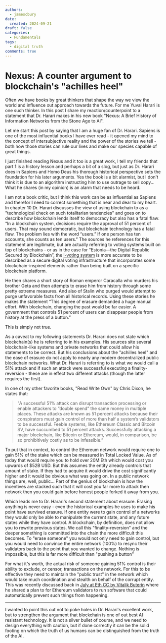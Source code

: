 ```yaml
---
authors:
  - jamescbury
date:
  created: 2024-09-21
draft: false
categories:
  - Fundamentals
tags:
  - digital truth
comments: true
---
```


# Nexus: A counter argument to blockchain's "achilles heel"

Often we have books by great thinkers that shape the way we view the world and influence out approach towards the future.  For me Yuval Harari is one such thinker.  In this post I share my reaction/counterpoint to a statement that Dr. Harari makes in his new book "Nexus: A Brief History of Information Networks from the Stone Age to AI".
<!-- more -->

Let me start this post by saying that I am a huge fan of Dr. Harari.  Sapiens is one of the most influential books I have ever read - it opened my mind to the concept of intersubjective reality and the power of the stories we tell  - both how those stories can rule our lives and make our species capable of great things.

I just finished reading Nexus and it too is a great work, I tell my friends that part 1 is a history lesson and perhaps a bit of a slog, but just as Dr. Harari does in Sapiens and Homo Deus his thorough historical perspective sets the foundation for his later arguments.  Yes the book is a bit alarmist, but I don't think it is due to an algorithm instructing him to use outrage to sell copy... What he shares (in my opinion) is an alarm that needs to be heard.

I am not a book critic, but I think this work can be as influential as Sapiens and therefor I need to correct something that is near and dear to my heart.  In chapter 10 Dr. Harari discusses the view of using blockchain to as a "technological check on such totalitarian tendencies" and goes on to describe how blockchain lends itself to democracy but also has a fatal flaw:  “In a blockchain system, decisions require the approval of 51 percent of users. That may sound democratic, but blockchain technology has a fatal flaw. The problem lies with the word “users.” If one person has ten accounts, she counts as ten users.”  The sources he references for this statement are legitimate, but are actually referring to voting systems built on top of blockchains - or as in the case for “Estonia—the Digital Republic Secured by Blockchain”, the [i-voting system](https://en.wikipedia.org/wiki/Electronic_voting_in_Estonia) is more accurate to be described as a secure digital voting infrastructure that incorporates some blockchain-inspired elements rather than being built on a specific blockchain platform.

He then shares a short story of Roman emperor Caracalla who murders his brother Geta and then attempts to erase him from history through some pretty extreme measures.  And also of Stalin who purged would attempt to purge unfavorable facts from all historical records.  Using these stories he makes the statement “This degree of erasure demanded a huge manual effort. With blockchain, changing the past would be far easier. A government that controls 51 percent of users can disappear people from history at the press of a button.”

This is simply not true.

As a caveat to my following statements Dr. Harari does not state which blockchain(s) he is referring to in his examples.  His sources site several blockchain-like systems and private networks that could allow his statements to be correct.  But his conclusions about the "achilles heel" and the ease of erasure do not apply to nearly any modern decentralized public blockchain networks.  What Dr. Harari is referring to is what we would call a 51% attack and if such an attack were successful executing a finality-reversion - these are in effect two different attacks (though the latter requires the first).

In one of my other favorite books, "Read Write Own" by Chris Dixon, he states that:
> "A successful 51% attack can disrupt transaction processing or enable attackers to “double spend” the same money in multiple places. These attacks are known as 51 percent attacks because their conspirators must gain control of more than half a system’s validators to be successful.  Feeble systems, like Ethereum Classic and Bitcoin SV, have succumbed to 51 percent attacks. Successfully attacking a major blockchain, like Bitcoin or Ethereum, would, in comparison, be so prohibitively costly as to be infeasible.”

To put that in context, to control the Ethereum network would require one to gain 51% of the stake which can be measured in Total Locked Value.  As of today that would require you to hold over 20M Eth which would cost you upwards of $52B USD.  But this assumes the entity already controls that amount of stake.  If they had to acquire it would drive the cost significantly higher and it would be obvious what was going on.  In a public network things are, well, public... Part of the genius of blockchain is how the incentives are stacked such that it will cost you far more to attack then network then you could gain before honest people forked it away from you.

Which leads me to Dr. Harari's second statement about erasure.  Erasing anything is never easy - even the historical examples he uses to make his point have survived erasure.  If one entity were to gain control of a networks they would only be able to manipulate the current state, and any future states while they have control.  A blockchain, by definition, does not allow you to rewrite previous states.  We call this "finality-reversion" and the deeper something is committed into the chain the more difficult this becomes.  To "erase someone" you would not only need to gain control, but you would need to convince the entire network (100%) to resync their validators back to the point that you wanted to change.  Nothing is impossible, but this is far more difficult than "pushing a button" 

For what it's worth, the actual risk of someone gaining 51% control is their ability to exclude, or censor, transactions on the network.  For this to be effective they need to maintain the "public trust" in the network which would take much coordination and stealth on behalf of the corrupt entity.  This was recently discussed  back in [July at Eth CC by Vitalik Buterin](https://cryptobriefing.com/ethereum-automated-response-plan/) where he shared a plan to for Ethereum validators to run software that could automatically prevent such things from happening.

---
I wanted to point this out not to poke holes in Dr. Harari's excellent work, but to strengthen the argument that blockchain is one of out best AI resistant technology.  It is not a silver bullet of course, and we need to design everything with caution, but if done correctly it can be the solid footing on which the truth of us humans can be distinguished from the truth of the AI.